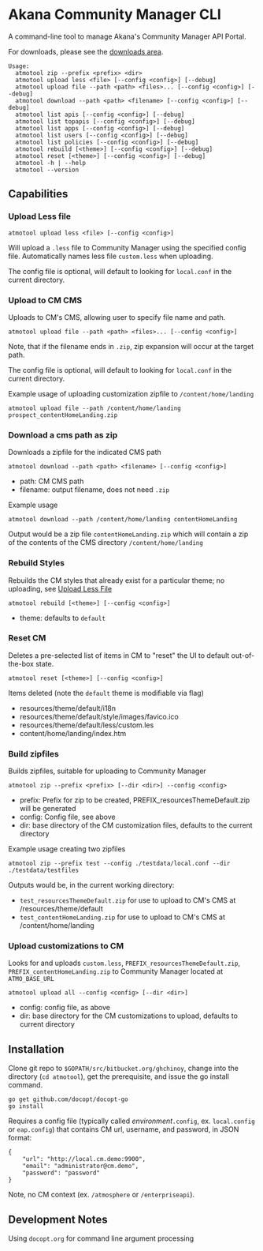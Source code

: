 # Akana Community Manager CLI

A command-line tool to manage Akana's Community Manager API Portal.

For downloads, please see the [downloads area](./downloads).


```
Usage:
  atmotool zip --prefix <prefix> <dir>
  atmotool upload less <file> [--config <config>] [--debug]
  atmotool upload file --path <path> <files>... [--config <config>] [--debug]
  atmotool download --path <path> <filename> [--config <config>] [--debug]
  atmotool list apis [--config <config>] [--debug]
  atmotool list topapis [--config <config>] [--debug]
  atmotool list apps [--config <config>] [--debug]
  atmotool list users [--config <config>] [--debug]
  atmotool list policies [--config <config>] [--debug]
  atmotool rebuild [<theme>] [--config <config>] [--debug]
  atmotool reset [<theme>] [--config <config>] [--debug]
  atmotool -h | --help
  atmotool --version
```

## Capabilities

### Upload Less file

    atmotool upload less <file> [--config <config>]

Will upload a `.less` file to Community Manager using the specified config file. Automatically names less file `custom.less` when uploading.

The config file is optional, will default to looking for `local.conf` in the current directory.

### Upload to CM CMS

Uploads to CM's CMS, allowing user to specify file name and path.

    atmotool upload file --path <path> <files>... [--config <config>]

Note, that if the filename ends in `.zip`, zip expansion will occur at the target path.

The config file is optional, will default to looking for `local.conf` in the current directory.


Example usage of uploading customization zipfile to `/content/home/landing`

    atmotool upload file --path /content/home/landing prospect_contentHomeLanding.zip

### Download a cms path as zip

Downloads a zipfile for the indicated CMS path

    atmotool download --path <path> <filename> [--config <config>]

* path: CM CMS path
* filename: output filename, does not need `.zip`

Example usage

    atmotool download --path /content/home/landing contentHomeLanding

Output would be a zip file `contentHomeLanding.zip` which will contain a zip of the contents of the CMS directory `/content/home/landing`


### Rebuild Styles

Rebuilds the CM styles that already exist for a particular theme; no uploading, see [Upload Less File](#uploadless)

    atmotool rebuild [<theme>] [--config <config>]

* theme: defaults to `default`


### Reset CM

Deletes a pre-selected list of items in CM to "reset" the UI to default out-of-the-box state.

    atmotool reset [<theme>] [--config <config>]

Items deleted (note the `default` theme is modifiable via flag)

* resources/theme/default/i18n
* resources/theme/default/style/images/favico.ico
* resources/theme/default/less/custom.les
* content/home/landing/index.htm

### Build zipfiles

Builds zipfiles, suitable for uploading to Community Manager

    atmotool zip --prefix <prefix> [--dir <dir>] --config <config>

* prefix: Prefix for zip to be created, PREFIX_resourcesThemeDefault.zip will be generated
* config: Config file, see above
* dir: base directory of the CM customization files, defaults to the current directory

Example usage creating two zipfiles

    atmotool zip --prefix test --config ./testdata/local.conf --dir ./testdata/testfiles

Outputs would be, in the current working directory:

* `test_resourcesThemeDefault.zip` for use to upload to CM's CMS at /resources/theme/default
* `test_contentHomeLanding.zip` for use to upload to CM's CMS at /content/home/landing


### Upload customizations to CM

Looks for and uploads `custom.less`, `PREFIX_resourcesThemeDefault.zip`, `PREFIX_contentHomeLanding.zip` to Community Manager located at `ATMO_BASE_URL`

    atmotool upload all --config <config> [--dir <dir>]

* config: config file, as above
* dir: base directory for the CM customizations to upload, defaults to current directory


## Installation

Clone git repo to `$GOPATH/src/bitbucket.org/ghchinoy`, change into the 
directory (`cd atmotool`), get the prerequisite, and issue the go 
install command.

    go get github.com/docopt/docopt-go
    go install

Requires a config file (typically called _environment_`.config`, ex. `local.config` or `eap.config`) that contains CM url, username, and password, in JSON format:

```
{
    "url": "http://local.cm.demo:9900",
    "email": "administrator@cm.demo",
    "password": "password"
}
```

Note, no CM context (ex. `/atmosphere` or `/enterpriseapi`).



## Development Notes


Using `docopt.org` for command line argument processing

